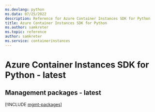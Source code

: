 ```yaml
---
ms.devlang: python
ms.data: 07/25/2022
description: Reference for Azure Container Instances SDK for Python
title: Azure Container Instances SDK for Python
ms.author: samkreter
ms.topic: reference
author: samkreter
ms.service: containerinstances
---
```

# Azure Container Instances SDK for Python - latest

## Management packages - latest
[!INCLUDE [mgmt-packages](container-instances-mgmt-index.md)]